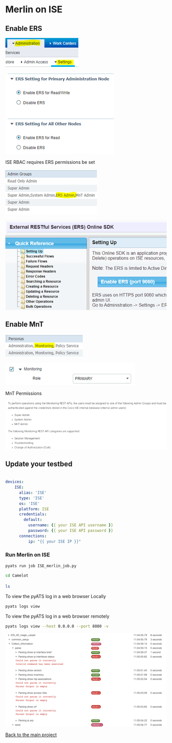 # Merlin on ISE 

## Enable ERS

![Enable ERS](images/04_step01.png)

![Enable ERS](images/04_step02.png)

ISE RBAC requires ERS permissions be set

![Enable ERS](images/04_step03.png)

![Enable ERS](images/04_step04.png)

## Enable MnT

![Enable ERS](images/04_step05.png)

![Enable ERS](images/04_step06.png)

MnT Permissions

![Enable ERS](images/04_step07.png)

## Update your testbed

```yaml

devices:
    ISE:
      alias: 'ISE'
      type: 'ISE'
      os: 'ISE'
      platform: ISE
      credentials:
        default:
          username: {{ your ISE API username }}
          password: {{ your ISE API password }}
      connections:
          ip: "{{ your ISE IP }}"
```

### Run Merlin on ISE 

```console
pyats run job ISE_merlin_job.py
```

```bash
cd Camelot

ls 
```

To view the pyATS log in a web browser Locally

```bash
pyats logs view
```

To view the pyATS log in a web browser remotely

```bash
pyats logs view --host 0.0.0.0 --port 8080 -v
```

![Sample Log](images/pyATS_Log_Viewer.png)

[Back to the main project](https://github.com/automateyournetwork/merlin)